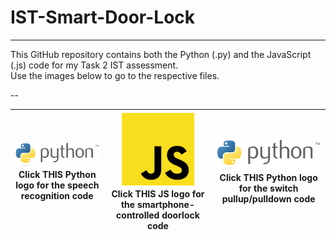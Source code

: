 # IST-Smart-Door-Lock
___

This GitHub repository contains both the Python (.py) and the JavaScript (.js) code for my Task 2 IST assessment.
<br>
Use the images below to go to the respective files.

--
<center>

| [<img src="imgs/python.png" alt="python" width="200"/> ](https://github.com/nexuspcs/IST-Smart-Door-Lock/blob/main/speechRecognition.py)<br>**Click THIS Python logo for the speech recognition code** | [<img src="imgs/js.png" alt="python" width="120"/> ](https://github.com/nexuspcs/IST-Smart-Door-Lock/blob/main/doorlock.js)<br>**Click THIS JS logo for the smartphone-controlled doorlock code** | [<img src="imgs/python.png" alt="python" width="200"/> ](https://github.com/nexuspcs/IST-Smart-Door-Lock/blob/main/toggleSwitch.py)<br>**Click THIS Python logo for the switch pullup/pulldown code** |
|----------------------------------------------------------------------------------------------------------------------------------------------------------------------------------------------|-----------------------------------------------------------------------------------------------------------------------------------------------------------------------------------------------|-----------------------------------------------------------------------------------------------------------------------------------------------------------------------------------------------|
</center>